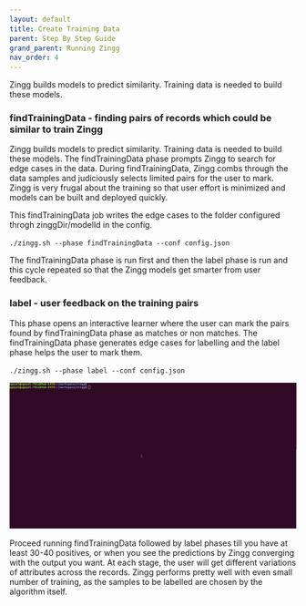 ```yaml
---
layout: default
title: Create Training Data
parent: Step By Step Guide
grand_parent: Running Zingg
nav_order: 4
---
```


Zingg builds models to predict similarity. Training data is needed to build these models. 


### findTrainingData - finding pairs of records which could be similar to train Zingg
Zingg builds models to predict similarity. Training data is needed to build these models. The findTrainingData phase prompts Zingg to search for edge cases in the data. During findTrainingData, Zingg combs through the data samples and judiciously selects limited pairs for the user to mark. Zingg is very frugal about the training so that user effort is minimized and models can be built and deployed quickly.

This findTrainingData job writes the edge cases to the folder configured throgh zinggDir/modelId in the config. 

`./zingg.sh --phase findTrainingData --conf config.json`


The findTrainingData phase is run first and then the label phase is run and this cycle repeated so that the Zingg models get smarter from user feedback.

### label - user feedback on the training pairs 
This phase opens an interactive learner where the user can mark the pairs found by findTrainingData phase as matches or non matches. The findTrainingData phase generates edge cases for labelling and the label phase helps the user to mark them. 

`./zingg.sh --phase label --conf config.json`

![Shows records and asks user to mark yes, no, cant say on the cli.](/assets/label.gif) 



Proceed running findTrainingData followed by label phases till you have at least 30-40 positives, or when you see the predictions by Zingg converging with the output you want. At each stage, the user will get different variations of attributes across the records. Zingg performs pretty well with even small number of training, as the samples to be labelled are chosen by the algorithm itself. 

